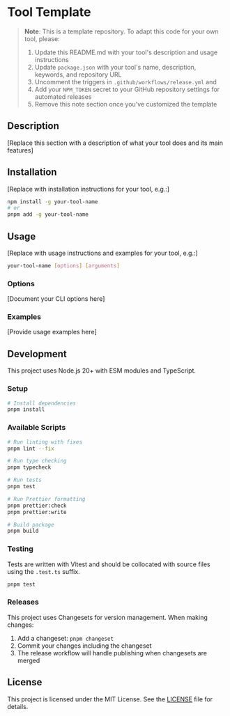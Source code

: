 # Tool Template

> **Note**: This is a template repository. To adapt this code for your own tool, please:
>
> 1. Update this README.md with your tool's description and usage instructions
> 2. Update `package.json` with your tool's name, description, keywords, and repository URL
> 3. Uncomment the triggers in `.github/workflows/release.yml` and
> 4. Add your `NPM_TOKEN` secret to your GitHub repository settings for automated releases
> 5. Remove this note section once you've customized the template

## Description

[Replace this section with a description of what your tool does and its main features]

## Installation

[Replace with installation instructions for your tool, e.g.:]

```bash
npm install -g your-tool-name
# or
pnpm add -g your-tool-name
```

## Usage

[Replace with usage instructions and examples for your tool, e.g.:]

```bash
your-tool-name [options] [arguments]
```

### Options

[Document your CLI options here]

### Examples

[Provide usage examples here]

## Development

This project uses Node.js 20+ with ESM modules and TypeScript.

### Setup

```bash
# Install dependencies
pnpm install
```

### Available Scripts

```bash
# Run linting with fixes
pnpm lint --fix

# Run type checking
pnpm typecheck

# Run tests
pnpm test

# Run Prettier formatting
pnpm prettier:check
pnpm prettier:write

# Build package
pnpm build
```

### Testing

Tests are written with Vitest and should be collocated with source files using the `.test.ts` suffix.

```bash
pnpm test
```

### Releases

This project uses Changesets for version management. When making changes:

1. Add a changeset: `pnpm changeset`
2. Commit your changes including the changeset
3. The release workflow will handle publishing when changesets are merged

## License

This project is licensed under the MIT License. See the [LICENSE](LICENSE) file for details.
